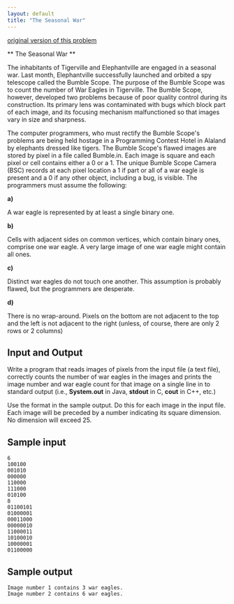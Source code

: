 ```yaml
---
layout: default
title: "The Seasonal War"
---
```


[original version of this problem](http://uva.onlinejudge.org/index.php?option=com_onlinejudge&Itemid=8&category=5&page=show_problem&problem=288)

** The Seasonal War **

The inhabitants of Tigerville and Elephantville are engaged in a seasonal war. Last month, Elephantville successfully launched and orbited a spy telescope called the Bumble Scope. The purpose of the Bumble Scope was to count the number of War Eagles in Tigerville. The Bumble Scope, however, developed two problems because of poor quality control during its construction. Its primary lens was contaminated with bugs which block part of each image, and its focusing mechanism malfunctioned so that images vary in size and sharpness.

The computer programmers, who must rectify the Bumble Scope's problems are being held hostage in a Programming Contest Hotel in Alaland by elephants dressed like tigers. The Bumble Scope's flawed images are stored by pixel in a file called Bumble.in. Each image is square and each pixel or cell contains either a 0 or a 1. The unique Bumble Scope Camera (BSC) records at each pixel location a 1 if part or all of a war eagle is present and a 0 if any other object, including a bug, is visible. The programmers must assume the following:

**a)**

A war eagle is represented by at least a single binary one.

**b)**

Cells with adjacent sides on common vertices, which contain binary ones, comprise one war eagle. A very large image of one war eagle might contain all ones.

**c)**

Distinct war eagles do not touch one another. This assumption is probably flawed, but the programmers are desperate.

**d)**

There is no wrap-around. Pixels on the bottom are not adjacent to the top and the left is not adjacent to the right (unless, of course, there are only 2 rows or 2 columns)

Input and Output
----------------

Write a program that reads images of pixels from the input file (a text file), correctly counts the number of war eagles in the images and prints the image number and war eagle count for that image on a single line in to standard output (i.e., **System.out** in Java, **stdout** in C, **cout** in C++, etc.)

Use the format in the sample output. Do this for each image in the input file. Each image will be preceded by a number indicating its square dimension. No dimension will exceed 25.

Sample input
------------

    6
    100100
    001010 
    000000
    110000
    111000
    010100
    8
    01100101
    01000001 
    00011000 
    00000010
    11000011
    10100010
    10000001
    01100000

Sample output
-------------

    Image number 1 contains 3 war eagles. 
    Image number 2 contains 6 war eagles.
